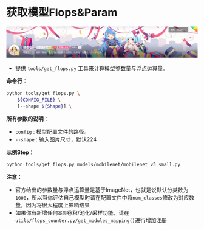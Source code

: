获取模型Flops&Param
===========================

[![BILIBILI](https://raw.githubusercontent.com/Fafa-DL/readme-data/main/Bilibili.png)](https://space.bilibili.com/46880349)
- 提供 `tools/get_flops.py` 工具来计算模型参数量与浮点运算量。

**命令行**：

```bash
python tools/get_flops.py \
    ${CONFIG_FILE} \
    [--shape ${Shape}] \
```

**所有参数的说明**：

- `config` : 模型配置文件的路径。
- `--shape` : 输入图片尺寸，默认224


**示例Step**：

```bash
python tools/get_flops.py models/mobilenet/mobilenet_v3_small.py
```

**注意**：

- 官方给出的参数量与浮点运算量是基于ImageNet，也就是说默认分类数为`1000`，所以当你评估自己模型时请在配置文件中将`num_classes`修改为对应数量，因为将很大程度上影响结果
- 如果你有新增任何`基类`卷积/池化/采样功能，请在`utils/flops_counter.py/get_modules_mapping()`进行增加注册
